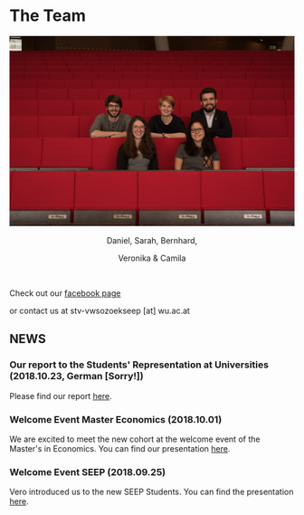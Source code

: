 # The Team

![](team.jpg)
 
 <center> 
 
 Daniel, Sarah, Bernhard, <br/>

 Veronika & Camila

</center>

<br>

Check out our [facebook page](https://www.facebook.com/vwsozoekseep/)

or contact us at stv-vwsozoekseep [at] wu.ac.at

## NEWS

### Our report to the Students' Representation at Universities (2018.10.23, German [Sorry!])

Please find our report [here](./uv_bericht_ws_18_19.pdf).

### Welcome Event Master Economics (2018.10.01)

We are excited to meet the new cohort at the welcome event of the Master's in Economics. You can find our presentation [here](./presi.pdf).

### Welcome Event SEEP (2018.09.25)

Vero introduced us to the new SEEP Students. You can find the presentation [here](./Presentation_welcome_seep_.pdf).
